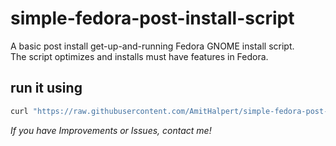 # simple-fedora-post-install-script
<p>A basic post install get-up-and-running Fedora GNOME install script.<br>
The script optimizes and installs must have features in Fedora.</p>

## run it using

``` bash
curl "https://raw.githubusercontent.com/AmitHalpert/simple-fedora-post-install-script/master/fedora-post-install.sh" | sh
```

*If you have Improvements or Issues, contact me!*


